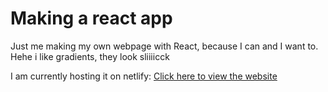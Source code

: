 # Making a react app
Just me making my own webpage with React, because I can and I want to. Hehe i like gradients, they look sliiiicck

I am currently hosting it on netlify: 
[Click here to view the website](https://www.taheera.no)
